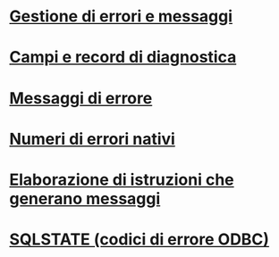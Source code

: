 # [Gestione di errori e messaggi](handling-errors-and-messages.md)
# [Campi e record di diagnostica](diagnostic-records-and-fields.md)
# [Messaggi di errore](error-messages.md)
# [Numeri di errori nativi](native-error-numbers.md)
# [Elaborazione di istruzioni che generano messaggi](processing-statements-that-generate-messages.md)
# [SQLSTATE (codici di errore ODBC)](sqlstate-odbc-error-codes.md)
